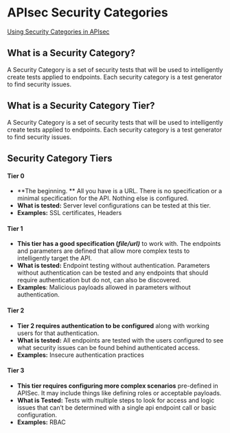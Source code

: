 
# APIsec Security Categories 

[Using Security Categories in APIsec](SecurityCategoryUse.md)

## What is a Security Category?

A Security Category is a set of security tests that will be used to intelligently create tests applied to endpoints. Each security category is a test generator to find security issues.


## What is a Security Category Tier?

A Security Category is a set of security tests that will be used to intelligently create tests applied to endpoints. Each security category is a test generator to find security issues.


## Security Category Tiers


#### Tier 0



* **The beginning. ** All you have is a URL. There is no specification or a minimal specification for the API. Nothing else is configured.
* **What is tested:** Server level configurations can be tested at this tier.  
* **Examples:** SSL certificates, Headers


#### Tier 1



* **This tier has a good specification (_file/url)_** to work with. The endpoints and parameters are defined that allow more complex tests to intelligently target the API.
* **What is tested:** Endpoint testing without authentication. Parameters without authentication can be tested and any endpoints that should require authentication but do not, can also be discovered.
* **Examples**: Malicious payloads allowed in parameters without authentication.

	


#### Tier 2



* **Tier 2 requires authentication to be configured** along with working users for that authentication.
* **What is tested:** All endpoints are tested with the users configured to see what security issues can be found behind authenticated access.
* **Examples:** Insecure authentication practices


#### Tier 3



* **This tier requires configuring more complex scenarios** pre-defined in APISec. It may include things like defining roles or acceptable payloads.
* **What is Tested:** Tests with multiple steps to look for access and logic issues that can’t be determined with a single api endpoint call or basic configuration.
* **Examples:** RBAC
